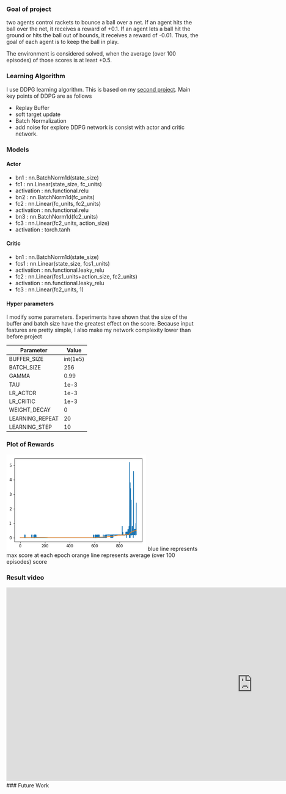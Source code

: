 ### Goal of project
two agents control rackets to bounce a ball over a net. If an agent hits the ball over the net, it receives a reward of +0.1. If an agent lets a ball hit the ground or hits the ball out of bounds, it receives a reward of -0.01. Thus, the goal of each agent is to keep the ball in play.

The environment is considered solved, when the average (over 100 episodes) of those scores is at least +0.5.

### Learning Algorithm
I use DDPG learning algorithm. This is based on my [second project](https://github.com/DaeHwanGi/DRLND_P2_Continuous-Control). Main key points of DDPG are as follows
* Replay Buffer
* soft target update
* Batch Normalization
* add noise for explore
DDPG network is consist with actor and critic network.
### Models

#### Actor
* bn1 : nn.BatchNorm1d(state_size)
* fc1 : nn.Linear(state_size, fc_units)
* activation : nn.functional.relu
* bn2 : nn.BatchNorm1d(fc_units)
* fc2 : nn.Linear(fc_units, fc2_units)
* activation : nn.functional.relu
* bn3 : nn.BatchNorm1d(fc2_units)
* fc3 : nn.Linear(fc2_units, action_size)
* activation : torch.tanh
#### Critic
* bn1 : nn.BatchNorm1d(state_size)
* fcs1 : nn.Linear(state_size, fcs1_units)
* activation : nn.functional.leaky_relu
* fc2 : nn.Linear(fcs1_units+action_size, fc2_units)
* activation : nn.functional.leaky_relu
* fc3 : nn.Linear(fc2_units, 1)

#### Hyper parameters
I modify some parameters. Experiments have shown that the size of the buffer and batch size have the greatest effect on the score.
Because input features are pretty simple, I also make my network complexity lower than before project

Parameter | Value
--- | ---
BUFFER_SIZE | int(1e5)
BATCH_SIZE | 256
GAMMA | 0.99  
TAU | 1e-3
LR_ACTOR | 1e-3
LR_CRITIC | 1e-3
WEIGHT_DECAY | 0
LEARNING_REPEAT | 20
LEARNING_STEP | 10

### Plot of Rewards
![plot.png](image/plot.png)
blue line represents max score at each epoch
orange line represents average (over 100 episodes) score

### Result video
<iframe width="1288" height="507" src="https://www.youtube.com/embed/hOY0uCtpiTM" frameborder="0" allow="accelerometer; autoplay; encrypted-media; gyroscope; picture-in-picture" allowfullscreen></iframe>
### Future Work

